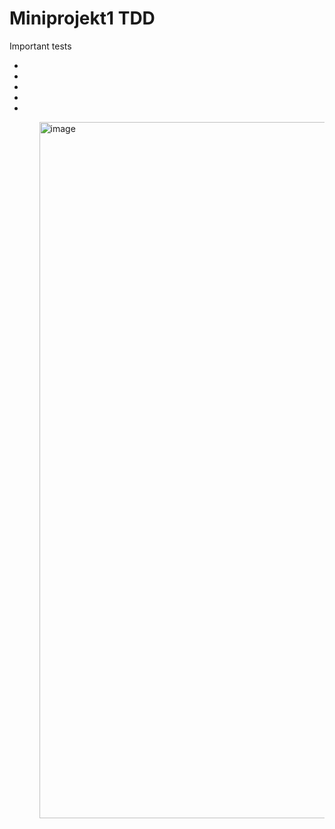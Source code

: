 <h1>Miniprojekt1 TDD</h1>

<p> Important tests</p>
<ul>
  <li></li>
  <li></li>
  <li></li>
  <li></li>
  <li></li>
<ul/>





















<img width="1114" alt="image" src="https://github.com/Elfving2/-JAVA22-TDD-Miniprojekt1-sebastian-elfving/assets/112498823/34229915-816d-49c7-8eb3-9e2b656eb7ce">
